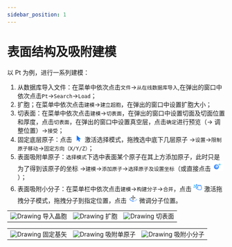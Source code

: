 ```yaml
---
sidebar_position: 1
---
```


# 表面结构及吸附建模

以 Pt 为例，进行一系列建模：

1. 从数据库导入文件：在菜单中依次点击`文件`→`从在线数据库导入`,在弹出的窗口中依次点击`Pt`→`Search`→`Load`；
2. 扩胞；在菜单中依次点击`建模`→`建立超胞`，在弹出的窗口中设置扩胞大小；
3. 切表面：在菜单中依次点击`建模`→`切表面`，在弹出的窗口中设置切面及切面位置和厚度，点击`切表面`，在弹出的窗口中设置真空层，点击`确定`进行预览（→ 调整位置）→`接受`；
4. 固定底层原子：点击![图标1](../nested/qstudio_structtools_select.png)激活选择模式，拖拽选中底下几层原子 →`设置`→`限制原子移动`→`固定方向（X/Y/Z）`；
5. 表面吸附单原子：`选择模式`下选中表面某个原子在其上方添加原子，此时只是为了得到该原子的坐标 →`建模`→`添加原子`→`选择原子及设置坐标`（或直接点击![图标3](../nested/qstudio_structtools_addatom.png)）；
6. 表面吸附小分子：在菜单栏中依次点击`建模`→`构建分子`→`合并`，点击![drag](../nested/qstudio_structtools_dragmol.png)激活拖拽分子模式，拖拽分子到指定位置，点击![drag](../nested/qstudio_structtools_trans&rot.png)微调分子位置。


<table><tr>
    <td> 
        <center>
            <img src={require('../nested/qstudio_example_crystal1.png').default} alt="Drawing" />
            <font>导入晶胞</font>
        </center>
    </td>
    <td> 
        <center>
            <img src={require('../nested/qstudio_example_crystal2.png').default} alt="Drawing" />
            <font>扩胞</font>
        </center>
    </td>
    <td> 
        <center>
            <img src={require('../nested/qstudio_example_surface1.png').default} alt="Drawing" />
            <font>切表面</font>
        </center>
    </td>
</tr></table>
<table><tr>
    <td> 
        <center>
            <img src={require('../nested/qstudio_example_surface2.png').default} alt="Drawing" />
            <font>固定基矢</font>
        </center>
    </td>
    <td> 
        <center>
            <img src={require('../nested/qstudio_example_surface3.png').default} alt="Drawing" />
            <font>吸附单原子</font>
        </center>
    </td>
    <td> 
        <center>
            <img src={require('../nested/qstudio_example_surface4.png').default} alt="Drawing" />
            <font>吸附小分子</font>
        </center>
    </td>
</tr></table>
